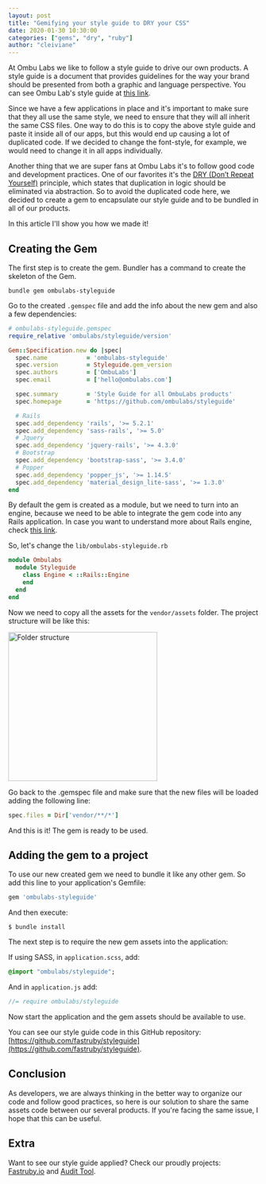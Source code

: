 ```yaml
---
layout: post
title: "Gemifying your style guide to DRY your CSS"
date: 2020-01-30 10:30:00
categories: ["gems", "dry", "ruby"]
author: "cleiviane"
---
```


At Ombu Labs we like to follow a style guide to drive our own products. A style guide is a document that provides guidelines for the way your brand should be presented from both a graphic and language perspective. You can see Ombu Lab's style guide at [this link](http://ombulabs.github.io/styleguide).

Since we have a few applications in place and it's important to make sure that they all use the same style, we need to ensure that they will all inherit the same CSS files. One way to do this is to copy the above style guide and paste it inside all of our apps, but this would end up causing a lot of duplicated code. If we decided to change the font-style, for example, we would need to change it in all apps individually.

Another thing that we are super fans at Ombu Labs it's to follow good code and development practices. One of our favorites it's the [DRY (Don’t Repeat Yourself)](https://wiki.c2.com/?DontRepeatYourself) principle, which states that duplication in logic should be eliminated via abstraction. So to avoid the duplicated code here, we decided to create a gem to encapsulate our style guide and to be bundled in all of our products.

In this article I'll show you how we made it!

<!--more-->

## Creating the Gem

The first step is to create the gem. Bundler has a command to create the skeleton of the Gem.

  `bundle gem ombulabs-styleguide`

Go to the created `.gemspec` file and add the info about the new gem and also a few dependencies:

```ruby
# ombulabs-styleguide.gemspec
require_relative 'ombulabs/styleguide/version'

Gem::Specification.new do |spec|
  spec.name           = 'ombulabs-styleguide'
  spec.version        = Styleguide.gem_version
  spec.authors        = ['OmbuLabs']
  spec.email          = ['hello@ombulabs.com']

  spec.summary        = 'Style Guide for all OmbuLabs products'
  spec.homepage       = 'https://github.com/ombulabs/styleguide'

  # Rails
  spec.add_dependency 'rails', '>= 5.2.1'
  spec.add_dependency 'sass-rails', '>= 5.0'
  # Jquery
  spec.add_dependency 'jquery-rails', '>= 4.3.0'
  # Bootstrap
  spec.add_dependency 'bootstrap-sass', '>= 3.4.0'
  # Popper
  spec.add_dependency 'popper_js', '>= 1.14.5'
  spec.add_dependency 'material_design_lite-sass', '>= 1.3.0'
end
```

By default the gem is created as a module, but we need to turn into an engine, because we need to be able to integrate the gem code into any Rails application. In case you want to understand more about Rails engine, check [this link](https://guides.rubyonrails.org/engines.html).

So, let's change the `lib/ombulabs-styleguide.rb`

```ruby
module Ombulabs
  module Styleguide
    class Engine < ::Rails::Engine
    end
  end
end
```

Now we need to copy all the assets for the `vendor/assets` folder. The project structure will be like this:

<img src="/blog/assets/images/gemifying-your-styleguide-img-01.png" alt="Folder structure" style="width: 300px; margin: 0;">

Go back to the .gemspec file and make sure that the new files will be loaded adding the following line:

```ruby
spec.files = Dir['vendor/**/*']
```

And this is it! The gem is ready to be used.

## Adding the gem to a project

To use our new created gem we need to bundle it like any other gem. So add this line to your application's Gemfile:

```ruby
gem 'ombulabs-styleguide'
```

And then execute:

`$ bundle install`

The next step is to require the new gem assets into the application:

If using SASS, in `application.scss`, add:

```sass
@import "ombulabs/styleguide";
```

And in `application.js` add:

```javascript
//= require ombulabs/styleguide
```

Now start the application and the gem assets should be available to use.

You can see our style guide code in this GitHub repository: [https://github.com/fastruby/styleguide](https://github.com/fastruby/styleguide).

## Conclusion

As developers, we are always thinking in the better way to organize our code and follow good practices, so here is our solution to share the same assets code between our several products. If you're facing the same issue, I hope that this can be useful.

## Extra
Want to see our style guide applied? Check our proudly projects: [Fastruby.io](https://www.fastruby.io) and [Audit Tool](https://audit.fastruby.io).
